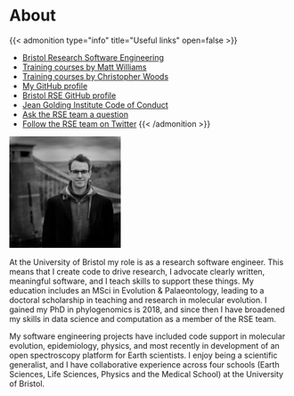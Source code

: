# About

{{< admonition type="info" title="Useful links" open=false >}}
- [Bristol Research Software Engineering](https://www.bristol.ac.uk/acrc/research-software-engineering/)
- [Training courses by Matt Williams](https://milliams.com/courses/#courses)
- [Training courses by Christopher Woods](https://chryswoods.com/main/courses.html)
- [My GitHub profile](https://github.com/alleetanner)
- [Bristol RSE GitHub profile](https://github.com/BristolRSE)
- [Jean Golding Institute Code of Conduct](https://www.bristol.ac.uk/golding/what-we-do/people/code-of-conduct-/)
- [Ask the RSE team a question](ask-rse@bristol.ac.uk)
- [Follow the RSE team on Twitter](https://twitter.com/bristolrse)
{{< /admonition >}}

<img src="https://raw.githubusercontent.com/alleetanner/code-teaching/main/assets/portrait.jpg" width="200" />

At the University of Bristol my role is as a research software engineer. This means that I create code to drive research, I advocate clearly written, meaningful software, and I teach skills to support these things. My education includes an MSci in Evolution & Palaeontology, leading to a doctoral scholarship in teaching and research in molecular evolution. I gained my PhD in phylogenomics is 2018, and since then I have broadened my skills in data science and computation as a member of the RSE team.

My software engineering projects have included code support in molecular evolution, epidemiology, physics, and most recently in development of an open spectroscopy platform for Earth scientists. I enjoy being a scientific generalist, and I have collaborative experience across four schools (Earth Sciences, Life Sciences, Physics and the Medical School) at the University of Bristol.

